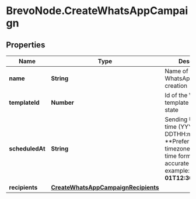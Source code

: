 # BrevoNode.CreateWhatsAppCampaign

## Properties
Name | Type | Description | Notes
------------ | ------------- | ------------- | -------------
**name** | **String** | Name of the WhatsApp campaign creation | 
**templateId** | **Number** | Id of the WhatsApp template in **approved** state | 
**scheduledAt** | **String** | Sending UTC date-time (YYYY-MM-DDTHH:mm:ss.SSSZ). **Prefer to pass your timezone in date-time format for accurate result.For example: **2017-06-01T12:30:00+02:00**  | 
**recipients** | [**CreateWhatsAppCampaignRecipients**](CreateWhatsAppCampaignRecipients.md) |  | 


